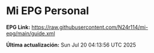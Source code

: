 # Mi EPG Personal

**EPG Link:** https://raw.githubusercontent.com/N24r114/mi-epg/main/guide.xml

**Última actualización:** Sun Jul 20 04:13:56 UTC 2025
